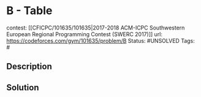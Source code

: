 # B - Table

contest: [[CFICPC/101635/101635|2017-2018 ACM-ICPC Southwestern European Regional Programming Contest (SWERC 2017)]]
url: https://codeforces.com/gym/101635/problem/B
Status: #UNSOLVED
Tags: #

## Description

## Solution

